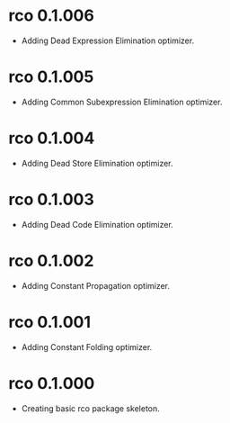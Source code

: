 # rco 0.1.006

  - Adding Dead Expression Elimination optimizer.

# rco 0.1.005

  - Adding Common Subexpression Elimination optimizer.

# rco 0.1.004

  - Adding Dead Store Elimination optimizer.

# rco 0.1.003

  - Adding Dead Code Elimination optimizer.

# rco 0.1.002

  - Adding Constant Propagation optimizer.

# rco 0.1.001

  - Adding Constant Folding optimizer.

# rco 0.1.000

  - Creating basic rco package skeleton.
